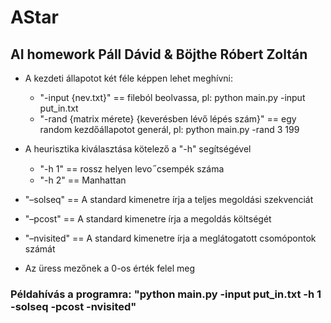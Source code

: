 # AStar
## AI homework Páll Dávid &amp; Böjthe Róbert Zoltán

- A kezdeti állapotot két féle képpen lehet meghívni:
    - "-input {nev.txt}" == fileból beolvassa, pl: python main.py -input put_in.txt
    - "-rand {matrix mérete} {keverésben lévő lépés szám}" == egy random kezdőállapotot generál, pl: python main.py -rand 3 199
    
- A heurisztika kiválasztása kötelező a "-h" segítségével
    - "-h 1" == rossz helyen levo ̋ csempék száma
    - "-h 2" == Manhattan
    
-  "–solseq" == A standard kimenetre írja a teljes megoldási szekvenciát

- "–pcost" == A standard kimenetre írja a megoldás költségét

- "–nvisited" == A standard kimenetre írja a meglátogatott csomópontok számát

- Az üress mezőnek a 0-os érték felel meg


### Példahívás a programra: "python main.py -input put_in.txt -h 1 -solseq -pcost -nvisited"
